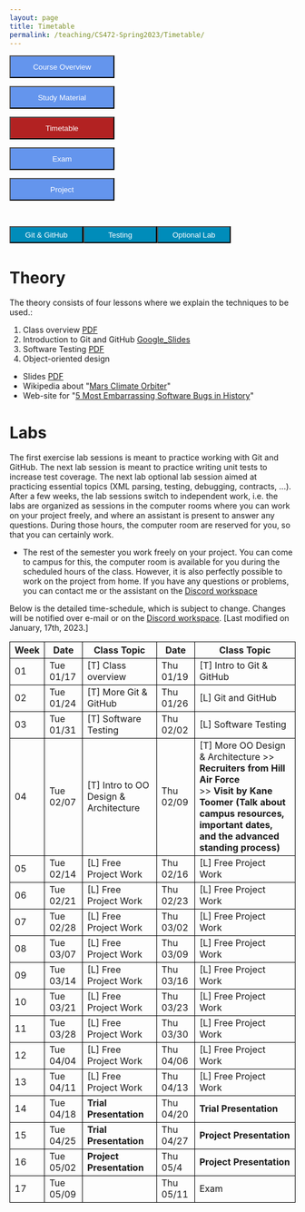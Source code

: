 ```yaml
---
layout: page
title: Timetable
permalink: /teaching/CS472-Spring2023/Timetable/
---
```

<form action="/teaching/CS472-Spring2023/">
    <input type="submit" style="background-color:cornflowerblue;color:white;width:185px;
height:40px;" value="Course Overview" />
</form>
<form action="/teaching/CS472-Spring2023/study_material/">
    <input type="submit" style="background-color:cornflowerblue;color:white;width:185px;
height:40px;" value="Study Material" />
</form>
<form action="/teaching/CS472-Spring2023/Timetable/">
    <input type="submit" style="background-color:firebrick;color:white;width:185px;
height:40px;" value="Timetable" />
</form>
<form action="/teaching/CS472-Spring2023/Exam/">
    <input type="submit" style="background-color:cornflowerblue;color:white;width:185px;
height:40px;" value="Exam" />
</form>
<form action="/teaching/CS472-Spring2023/project/">
    <input type="submit" style="background-color:cornflowerblue;color:white;width:185px;
height:40px;" value="Project" />
</form>

<br/>

<div class="main-component">
<form action="/teaching/CS472-Spring2023/Timetable/Git_and_GitHub/">
    <input type="submit" style="background-color:#008CBA;float:left; color:white;width:130px;
height:30px;" value="Git & GitHub" />
</form>
<form action="/teaching/CS472-Spring2023/Timetable/dynamic_analysis/">
    <input type="submit" style="background-color:#008CBA;float:left;color:white;width:130px;
height:30px;" value="Testing" />
</form>
<form action="/teaching/CS472-Spring2023/Timetable/optional_lab/">
    <input type="submit" style="background-color:#008CBA;float:left;color:white;width:130px;
height:30px;" value="Optional Lab" />
</form>
</div>

<br/>
<br/>

Theory
========
The theory consists of four lessons where we explain the techniques to be used.: 
1. Class overview [PDF](ClassOverview.pdf)
2. Introduction to Git and GitHub [Google_Slides](https://docs.google.com/presentation/d/1YG1uXfERIPtHF9STDQQMoxvluU3X8QRO/edit#slide=id.p3)
3. Software Testing [PDF](Software_Testing.pdf)
4. Object-oriented design 
  * Slides [PDF](https://docs.google.com/presentation/d/1Y7iCcWYzmWuFgHiwzSxhOdB-tczCAW59/edit#slide=id.p1)
  * Wikipedia about "[Mars Climate Orbiter](https://en.wikipedia.org/wiki/Mars_Climate_Orbiter)"
  * Web-site for "[5 Most Embarrassing Software Bugs in History](https://www.scientificamerican.com/article/pogue-5-most-embarrassing-software-bugs-in-history/)"


Labs
========
The first exercise lab sessions is meant to practice working with Git and GitHub.
The next lab session is meant to practice writing unit tests to increase test coverage.
The next lab optional lab session aimed at practicing essential topics (XML parsing, testing, debugging, contracts, ...). 
After a few weeks, the lab sessions switch to independent work, i.e. the labs are organized as sessions 
in the computer rooms where you can work on your project freely, and where an assistant is 
present to answer any questions. During those hours, the computer room are reserved for you, 
so that you can certainly work.



* The rest of the semester you work freely on your project. You can come to campus for this, the 
computer room is available for you during the scheduled hours of the class. 
However, it is also perfectly possible to work on the project from home. If you have any questions 
or problems, you can contact me or the assistant on the [Discord workspace](https://discord.gg/CQUCUFTcDY)


Below is the detailed time-schedule, which is subject to change. Changes will be notified over e-mail or on the [Discord workspace](https://discord.gg/CQUCUFTcDY). [Last modified on January, 17th, 2023.] 

<table style="border-collapse:collapse;">
<tr >
<th style="border: 1px solid black;">Week</th>
<th style="border: 1px solid black;">Date</th>
<th style="border: 1px solid black;">Class Topic</th>
<th style="border: 1px solid black;">Date</th>
<th style="border: 1px solid black;">Class Topic</th>
</tr>

<tr>
<td style="border: 1px solid black;">01</td>
<td style="border: 1px solid black;">Tue 01/17</td>
<td style="border: 1px solid black;">[T] Class overview</td>
<td style="border: 1px solid black;">Thu 01/19</td>
<td style="border: 1px solid black;">[T] Intro to Git & GitHub </td>
</tr>

<tr>
<td style="border: 1px solid black;">02</td>
<td style="border: 1px solid black;">Tue 01/24</td>
<td style="border: 1px solid black;">[T] More Git & GitHub </td>
<td style="border: 1px solid black;">Thu 01/26 </td>
<td style="border: 1px solid black;">[L] Git and GitHub</td>
</tr>

<tr>
<td style="border: 1px solid black;">03</td>
<td style="border: 1px solid black;">Tue 01/31 </td>
<td style="border: 1px solid black;">[T] Software Testing </td>
<td style="border: 1px solid black;">Thu 02/02 </td>
<td style="border: 1px solid black;">[L] Software Testing </td>
</tr>

<tr>
<td style="border: 1px solid black;">04</td>
<td style="border: 1px solid black;">Tue 02/07</td>
<td style="border: 1px solid black;">[T] Intro to OO Design & Architecture</td>
<td style="border: 1px solid black;">Thu 02/09 </td>
<td style="border: 1px solid black;">[T] More OO Design & Architecture >> <b>Recruiters from Hill Air Force</b> <br/>
>> <b>Visit by Kane Toomer (Talk about campus resources, important dates, and the advanced standing process)</b></td>
</tr>

<tr>
<td style="border: 1px solid black;">05</td>
<td style="border: 1px solid black;">Tue 02/14</td>
<td style="border: 1px solid black;">[L] Free Project Work </td>
<td style="border: 1px solid black;">Thu 02/16 </td>
<td style="border: 1px solid black;">[L] Free Project Work </td>
</tr>

<tr>
<td style="border: 1px solid black;">06</td>
<td style="border: 1px solid black;">Tue 02/21</td>
<td style="border: 1px solid black;">[L] Free Project Work</td>
<td style="border: 1px solid black;">Thu 02/23 </td>
<td style="border: 1px solid black;">[L] Free Project Work </td>
</tr>

<tr>
<td style="border: 1px solid black;">07</td>
<td style="border: 1px solid black;">Tue 02/28</td>
<td style="border: 1px solid black;">[L] Free Project Work</td>
<td style="border: 1px solid black;">Thu 03/02 </td>
<td style="border: 1px solid black;">[L] Free Project Work </td>
</tr>

<tr>
<td style="border: 1px solid black;">08</td>
<td style="border: 1px solid black;">Tue 03/07</td>
<td style="border: 1px solid black;">[L] Free Project Work</td>
<td style="border: 1px solid black;">Thu 03/09 </td>
<td style="border: 1px solid black;">[L] Free Project Work </td>
</tr>

<tr>
<td style="border: 1px solid black;">09</td>
<td style="border: 1px solid black;">Tue 03/14</td>
<td style="border: 1px solid black;">[L] Free Project Work</td>
<td style="border: 1px solid black;">Thu 03/16 </td>
<td style="border: 1px solid black;">[L] Free Project Work </td>
</tr>

<tr>
<td style="border: 1px solid black;">10</td>
<td style="border: 1px solid black;">Tue 03/21</td>
<td style="border: 1px solid black;">[L] Free Project Work</td>
<td style="border: 1px solid black;">Thu 03/23 </td>
<td style="border: 1px solid black;">[L] Free Project Work </td>
</tr>

<tr>
<td style="border: 1px solid black;">11</td>
<td style="border: 1px solid black;">Tue 03/28</td>
<td style="border: 1px solid black;">[L] Free Project Work</td>
<td style="border: 1px solid black;">Thu 03/30 </td>
<td style="border: 1px solid black;">[L] Free Project Work </td>
</tr>

<tr>
<td style="border: 1px solid black;">12</td>
<td style="border: 1px solid black;">Tue 04/04</td>
<td style="border: 1px solid black;">[L] Free Project Work</td>
<td style="border: 1px solid black;">Thu 04/06 </td>
<td style="border: 1px solid black;">[L] Free Project Work </td>
</tr>

<tr>
<td style="border: 1px solid black;">13</td>
<td style="border: 1px solid black;">Tue 04/11</td>
<td style="border: 1px solid black;">[L] Free Project Work</td>
<td style="border: 1px solid black;">Thu 04/13 </td>
<td style="border: 1px solid black;">[L] Free Project Work </td>
</tr>

<tr>
<td style="border: 1px solid black;">14</td>
<td style="border: 1px solid black;">Tue 04/18</td>
<td style="border: 1px solid black;"><b>Trial Presentation</b></td>
<td style="border: 1px solid black;">Thu 04/20 </td>
<td style="border: 1px solid black;"><b>Trial Presentation</b></td>
</tr>

<tr>
<td style="border: 1px solid black;">15</td>
<td style="border: 1px solid black;">Tue 04/25</td>
<td style="border: 1px solid black;"><b>Trial Presentation</b></td>
<td style="border: 1px solid black;">Thu 04/27 </td>
<td style="border: 1px solid black;"><b>Project Presentation</b></td>
</tr>

<tr>
<td style="border: 1px solid black;">16</td>
<td style="border: 1px solid black;">Tue 05/02</td>
<td style="border: 1px solid black;"><b>Project Presentation</b></td>
<td style="border: 1px solid black;">Thu 05/4 </td>
<td style="border: 1px solid black;"><b>Project Presentation</b></td>
</tr>

<tr>
<td style="border: 1px solid black;">17</td>
<td style="border: 1px solid black;">Tue 05/09</td>
<td style="border: 1px solid black;"> </td>
<td style="border: 1px solid black;">Thu 05/11 </td>
<td style="border: 1px solid black;">Exam</td>
</tr>



</table>